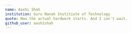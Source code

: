 ```yaml
---
name: Aashi Shah
institution: Guru Nanak Institiute of Technology
quote: Now the actual hardwork starts. And I can't wait.
github_user: aashishah
---
```

